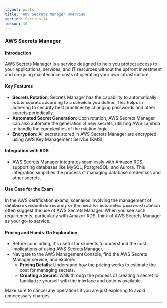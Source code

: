 ```yaml
---
layout: posts
title: 'AWS Secrets Manager Overview'
section: Section-14
lesson: 10
---
```


### AWS Secrets Manager

#### Introduction

AWS Secrets Manager is a service designed to help you protect access to your applications, services, and IT resources without the upfront investment and on-going maintenance costs of operating your own infrastructure.

<!-- pagebreak -->

#### Key Features

- **Secrets Rotation**: Secrets Manager has the capability to automatically rotate secrets according to a schedule you define. This helps in adhering to security best practices by changing passwords and other secrets periodically.
- **Automated Secret Generation**: Upon rotation, AWS Secrets Manager can also automate the generation of new secrets, utilizing AWS Lambda to handle the complexities of the rotation logic.
- **Encryption**: All secrets stored in AWS Secrets Manager are encrypted using AWS Key Management Service (KMS).
<!-- pagebreak -->

#### Integration with RDS

- AWS Secrets Manager integrates seamlessly with Amazon RDS, supporting databases like MySQL, PostgreSQL, and Aurora. This integration simplifies the process of managing database credentials and other secrets.
<!-- pagebreak -->

#### Use Case for the Exam

In the AWS certification exams, scenarios involving the management of database credentials securely or the need for automated password rotation often suggest the use of AWS Secrets Manager. When you see such requirements, particularly with Amazon RDS, think of AWS Secrets Manager as your go-to service.

<!-- pagebreak -->

#### Pricing and Hands-On Exploration

- Before concluding, it's useful for students to understand the cost implications of using AWS Secrets Manager.
- Navigate to the AWS Management Console, find the AWS Secrets Manager service, and explore:
  - **Pricing Details**: Understand how the pricing works to estimate the cost for managing secrets.
  - **Creating a Secret**: Walk through the process of creating a secret to familiarize yourself with the interface and options available.

Make sure to cancel any operations if you are just exploring to avoid unnecessary charges.

---
